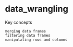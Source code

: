 # data_wrangling

Key concepts

    merging data frames
    filtering data frames
    manipulating rows and columns
